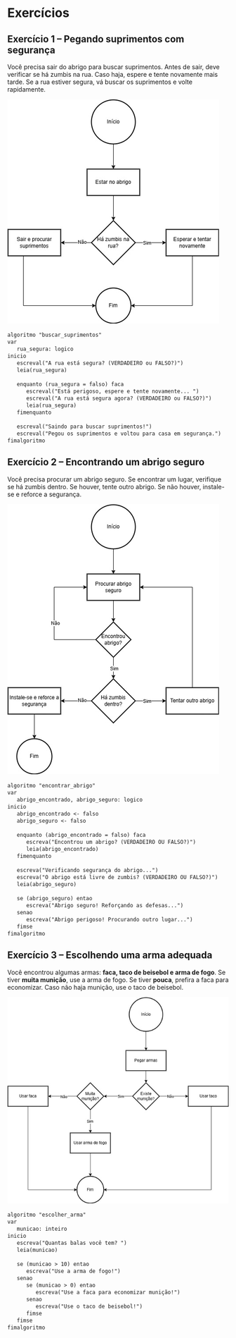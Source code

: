 # Exercícios

## Exercício 1 – Pegando suprimentos com segurança 
Você precisa sair do abrigo para buscar suprimentos. Antes de sair, deve verificar se há zumbis na rua. Caso haja, espere e tente novamente mais tarde. Se a rua estiver segura, vá buscar os suprimentos e volte rapidamente.  

![exer1](./imagens/exer1.jpg)

```shell
algoritmo "buscar_suprimentos"
var
   rua_segura: logico
inicio
   escreval("A rua está segura? (VERDADEIRO ou FALSO?)")
   leia(rua_segura)

   enquanto (rua_segura = falso) faca
      escreval("Está perigoso, espere e tente novamente... ")
      escreval("A rua está segura agora? (VERDADEIRO ou FALSO?)")
      leia(rua_segura)
   fimenquanto

   escreval("Saindo para buscar suprimentos!")
   escreval("Pegou os suprimentos e voltou para casa em segurança.")
fimalgoritmo
```

## Exercício 2 – Encontrando um abrigo seguro  
Você precisa procurar um abrigo seguro. Se encontrar um lugar, verifique se há zumbis dentro. Se houver, tente outro abrigo. Se não houver, instale-se e reforce a segurança.  

![exer2](./imagens/exer2.jpg)

```shell
algoritmo "encontrar_abrigo"
var
   abrigo_encontrado, abrigo_seguro: logico
inicio
   abrigo_encontrado <- falso
   abrigo_seguro <- falso

   enquanto (abrigo_encontrado = falso) faca
      escreva("Encontrou um abrigo? (VERDADEIRO OU FALSO?)")
      leia(abrigo_encontrado)
   fimenquanto

   escreva("Verificando segurança do abrigo...")
   escreva("O abrigo está livre de zumbis? (VERDADEIRO OU FALSO?)")
   leia(abrigo_seguro)

   se (abrigo_seguro) entao
      escreva("Abrigo seguro! Reforçando as defesas...")
   senao
      escreva("Abrigo perigoso! Procurando outro lugar...")
   fimse
fimalgoritmo
```

## Exercício 3 – Escolhendo uma arma adequada
Você encontrou algumas armas: **faca, taco de beisebol e arma de fogo**. Se tiver **muita munição**, use a arma de fogo. Se tiver **pouca**, prefira a faca para economizar. Caso não haja munição, use o taco de beisebol.  

![exer3](./imagens/exer3.jpg)

```shell
algoritmo "escolher_arma"
var
   municao: inteiro
inicio
   escreva("Quantas balas você tem? ")
   leia(municao)

   se (municao > 10) entao
      escreva("Use a arma de fogo!")
   senao
      se (municao > 0) entao
         escreva("Use a faca para economizar munição!")
      senao
         escreva("Use o taco de beisebol!")
      fimse
   fimse
fimalgoritmo
```
